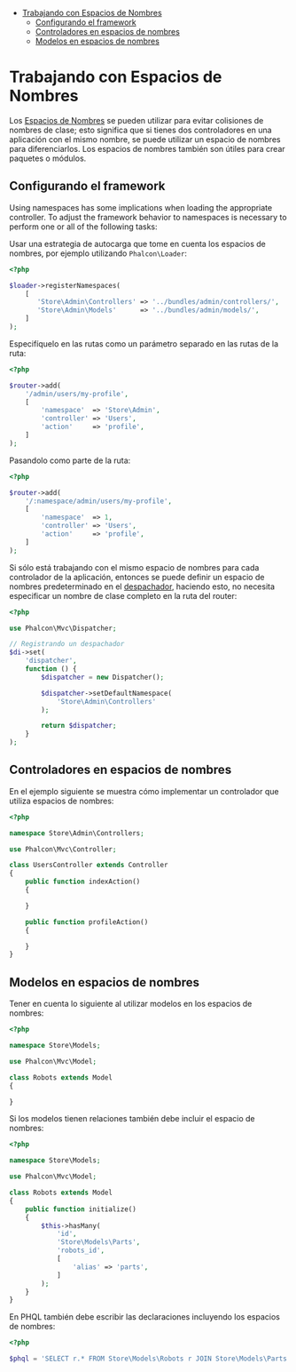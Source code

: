 <div class='article-menu'>
  <ul>
    <li>
      <a href="#overview">Trabajando con Espacios de Nombres</a> 
      <ul>
        <li>
          <a href="#setting-up">Configurando el framework</a>
        </li>
        <li>
          <a href="#controllers">Controladores en espacios de nombres</a>
        </li>
        <li>
          <a href="#models">Modelos en espacios de nombres</a>
        </li>
      </ul>
    </li>
  </ul>
</div>

<a name='overview'></a>

# Trabajando con Espacios de Nombres

Los [Espacios de Nombres](http://php.net/manual/en/language.namespaces.php) se pueden utilizar para evitar colisiones de nombres de clase; esto significa que si tienes dos controladores en una aplicación con el mismo nombre, se puede utilizar un espacio de nombres para diferenciarlos. Los espacios de nombres también son útiles para crear paquetes o módulos.

<a name='setting-up'></a>

## Configurando el framework

Using namespaces has some implications when loading the appropriate controller. To adjust the framework behavior to namespaces is necessary to perform one or all of the following tasks:

Usar una estrategia de autocarga que tome en cuenta los espacios de nombres, por ejemplo utilizando `Phalcon\Loader`:

```php
<?php

$loader->registerNamespaces(
    [
       'Store\Admin\Controllers' => '../bundles/admin/controllers/',
       'Store\Admin\Models'      => '../bundles/admin/models/',
    ]
);
```

Especifíquelo en las rutas como un parámetro separado en las rutas de la ruta:

```php
<?php

$router->add(
    '/admin/users/my-profile',
    [
        'namespace'  => 'Store\Admin',
        'controller' => 'Users',
        'action'     => 'profile',
    ]
);
```

Pasandolo como parte de la ruta:

```php
<?php

$router->add(
    '/:namespace/admin/users/my-profile',
    [
        'namespace'  => 1,
        'controller' => 'Users',
        'action'     => 'profile',
    ]
);
```

Si sólo está trabajando con el mismo espacio de nombres para cada controlador de la aplicación, entonces se puede definir un espacio de nombres predeterminado en el [despachador](/[[language]]/[[version]]/dispatcher), haciendo esto, no necesita especificar un nombre de clase completo en la ruta del router:

```php
<?php

use Phalcon\Mvc\Dispatcher;

// Registrando un despachador
$di->set(
    'dispatcher',
    function () {
        $dispatcher = new Dispatcher();

        $dispatcher->setDefaultNamespace(
            'Store\Admin\Controllers'
        );

        return $dispatcher;
    }
);
```

<a name='controllers'></a>

## Controladores en espacios de nombres

En el ejemplo siguiente se muestra cómo implementar un controlador que utiliza espacios de nombres:

```php
<?php

namespace Store\Admin\Controllers;

use Phalcon\Mvc\Controller;

class UsersController extends Controller
{
    public function indexAction()
    {

    }

    public function profileAction()
    {

    }
}
```

<a name='models'></a>

## Modelos en espacios de nombres

Tener en cuenta lo siguiente al utilizar modelos en los espacios de nombres:

```php
<?php

namespace Store\Models;

use Phalcon\Mvc\Model;

class Robots extends Model
{

}
```

Si los modelos tienen relaciones también debe incluir el espacio de nombres:

```php
<?php

namespace Store\Models;

use Phalcon\Mvc\Model;

class Robots extends Model
{
    public function initialize()
    {
        $this->hasMany(
            'id',
            'Store\Models\Parts',
            'robots_id',
            [
                'alias' => 'parts',
            ]
        );
    }
}
```

En PHQL también debe escribir las declaraciones incluyendo los espacios de nombres:

```php
<?php

$phql = 'SELECT r.* FROM Store\Models\Robots r JOIN Store\Models\Parts p';
```